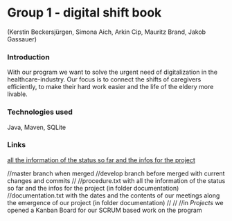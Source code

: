 # Group 1 - digital shift book
(Kerstin Beckersjürgen, Simona Aich, Arkin Cip, Mauritz Brand, Jakob Gassauer)

### Introduction
With our program we want to solve the urgent need of digitalization in the healthcare-industry. Our focus is to connect the shifts of caregivers efficiently, to make their hard work easier and the life of the eldery more livable.

### Technologies used
Java, Maven, SQLite

### Links
[all the information of the status so far and the infos for the project](documentation/procedure.txt)














//master branch when merged
//develop branch before merged with current changes and commits
//
//procedure.txt with all the information of the status so far and the infos for the project (in folder documentation)
//documentation.txt with the dates and the contents of our meetings along the emergence of our project (in folder documentation)
//
//
//in *Projects* we opened a Kanban Board for our SCRUM based work on the program

